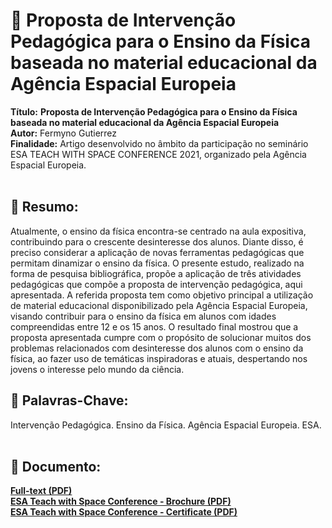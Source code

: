 # :notebook_with_decorative_cover: Proposta de Intervenção Pedagógica para o Ensino da Física baseada no material educacional da Agência Espacial Europeia 

**Título:** **Proposta de Intervenção Pedagógica para o Ensino da Física baseada no material educacional da Agência Espacial Europeia**   
**Autor:** Fermyno Gutierrez  
**Finalidade:** Artigo desenvolvido no âmbito da participação no seminário ESA TEACH WITH SPACE CONFERENCE 2021, organizado pela Agência Espacial Europeia.  
<br />

## :page_facing_up: Resumo:

Atualmente, o ensino da física encontra-se centrado na aula expositiva, contribuindo para o crescente desinteresse dos alunos. Diante disso, é preciso considerar a aplicação de novas ferramentas pedagógicas que permitam dinamizar o ensino da física. O presente estudo, realizado na forma de pesquisa bibliográfica, propõe a aplicação de três atividades pedagógicas que compõe a proposta de intervenção pedagógica, aqui apresentada. A referida proposta tem como objetivo principal a utilização de material educacional disponibilizado pela Agência Espacial Europeia, visando contribuir para o ensino da física em alunos com idades compreendidas entre 12 e os 15 anos. O resultado final mostrou que a proposta apresentada cumpre com o propósito de solucionar muitos dos problemas relacionados com desinteresse dos alunos com o ensino da física, ao fazer uso de temáticas inspiradoras e atuais, despertando nos jovens o interesse pelo mundo da ciência.
<br />

## :bookmark: Palavras-Chave:

Intervenção Pedagógica. Ensino da Física. Agência Espacial Europeia. ESA.  
<br />

## :file_folder: Documento:

[**Full-text (PDF)**](https://github.com/fermyno/scientific-research-papers/blob/main/intervencao-pedagogica-agencia-espacial-europeia/proposta-de-intervencao-pedagogica-agencia-espacial-europeia.pdf)  
[**ESA Teach with Space Conference - Brochure (PDF)**](https://github.com/fermyno/scientific-research-papers/blob/main/intervencao-pedagogica-agencia-espacial-europeia/Brochure%20-%20ESA%20Teach%20with%20Space%20Conference.pdf)  
[**ESA Teach with Space Conference - Certificate (PDF)**](https://github.com/fermyno/scientific-research-papers/blob/main/intervencao-pedagogica-agencia-espacial-europeia/Certificate%20-%20ESA%20Teach%20with%20Space%20Conference%202021.pdf)  
<br />
<br />
<br />
